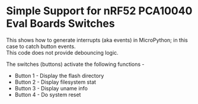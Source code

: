 # Simple Support for nRF52 PCA10040 Eval Boards Switches
This shows how to generate interrupts (aka events) in MicroPython; in this case to catch button events.  
This code does not provide debouncing logic.

The switches (buttons) activate the following functions -
* Button 1 - Display the flash directory
* Button 2 - Display filesystem stat
* Button 3 - Display uname info
* Button 4 - Do system reset
